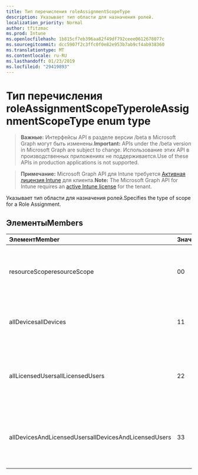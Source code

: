 ```yaml
---
title: Тип перечисления roleAssignmentScopeType
description: Указывает тип области для назначения ролей.
localization_priority: Normal
author: tfitzmac
ms.prod: Intune
ms.openlocfilehash: 1b815cf7eb396aa82f49df792ceee0612678077c
ms.sourcegitcommit: dcc5907f2c3ffc0f0e82e953b7ab9cf4ab938360
ms.translationtype: MT
ms.contentlocale: ru-RU
ms.lasthandoff: 01/23/2019
ms.locfileid: "29419893"
---
```

# <a name="roleassignmentscopetype-enum-type"></a><span data-ttu-id="39d17-103">Тип перечисления roleAssignmentScopeType</span><span class="sxs-lookup"><span data-stu-id="39d17-103">roleAssignmentScopeType enum type</span></span>

> <span data-ttu-id="39d17-104">**Важные:** Интерфейсы API в разделе версии /beta в Microsoft Graph могут быть изменены.</span><span class="sxs-lookup"><span data-stu-id="39d17-104">**Important:** APIs under the /beta version in Microsoft Graph are subject to change.</span></span> <span data-ttu-id="39d17-105">Использование этих API в производственных приложениях не поддерживается.</span><span class="sxs-lookup"><span data-stu-id="39d17-105">Use of these APIs in production applications is not supported.</span></span>

> <span data-ttu-id="39d17-106">**Примечание:** Microsoft Graph API для Intune требуется [Активная лицензия Intune](https://go.microsoft.com/fwlink/?linkid=839381) для клиента.</span><span class="sxs-lookup"><span data-stu-id="39d17-106">**Note:** The Microsoft Graph API for Intune requires an [active Intune license](https://go.microsoft.com/fwlink/?linkid=839381) for the tenant.</span></span>

<span data-ttu-id="39d17-107">Указывает тип области для назначения ролей.</span><span class="sxs-lookup"><span data-stu-id="39d17-107">Specifies the type of scope for a Role Assignment.</span></span>

## <a name="members"></a><span data-ttu-id="39d17-108">Элементы</span><span class="sxs-lookup"><span data-stu-id="39d17-108">Members</span></span>
|<span data-ttu-id="39d17-109">Элемент</span><span class="sxs-lookup"><span data-stu-id="39d17-109">Member</span></span>|<span data-ttu-id="39d17-110">Значение</span><span class="sxs-lookup"><span data-stu-id="39d17-110">Value</span></span>|<span data-ttu-id="39d17-111">Описание</span><span class="sxs-lookup"><span data-stu-id="39d17-111">Description</span></span>|
|:---|:---|:---|
|<span data-ttu-id="39d17-112">resourceScope</span><span class="sxs-lookup"><span data-stu-id="39d17-112">resourceScope</span></span>|<span data-ttu-id="39d17-113">0</span><span class="sxs-lookup"><span data-stu-id="39d17-113">0</span></span>|<span data-ttu-id="39d17-114">Разрешить назначения для указанного ResourceScopes.</span><span class="sxs-lookup"><span data-stu-id="39d17-114">Allow assignments to the specified ResourceScopes.</span></span>|
|<span data-ttu-id="39d17-115">allDevices</span><span class="sxs-lookup"><span data-stu-id="39d17-115">allDevices</span></span>|<span data-ttu-id="39d17-116">1</span><span class="sxs-lookup"><span data-stu-id="39d17-116">1</span></span>|<span data-ttu-id="39d17-117">Разрешить назначений на все устройства Intune.</span><span class="sxs-lookup"><span data-stu-id="39d17-117">Allow assignments to all Intune devices.</span></span>|
|<span data-ttu-id="39d17-118">allLicensedUsers</span><span class="sxs-lookup"><span data-stu-id="39d17-118">allLicensedUsers</span></span>|<span data-ttu-id="39d17-119">2</span><span class="sxs-lookup"><span data-stu-id="39d17-119">2</span></span>|<span data-ttu-id="39d17-120">Разрешить назначения для всех пользователей с корпоративным лицензированием Intune.</span><span class="sxs-lookup"><span data-stu-id="39d17-120">Allow assignments to all Intune licensed users.</span></span>|
|<span data-ttu-id="39d17-121">allDevicesAndLicensedUsers</span><span class="sxs-lookup"><span data-stu-id="39d17-121">allDevicesAndLicensedUsers</span></span>|<span data-ttu-id="39d17-122">3</span><span class="sxs-lookup"><span data-stu-id="39d17-122">3</span></span>|<span data-ttu-id="39d17-123">Разрешить назначения для всех устройств Intune и лицензированных пользователей.</span><span class="sxs-lookup"><span data-stu-id="39d17-123">Allow assignments to all Intune devices and licensed users.</span></span>|




